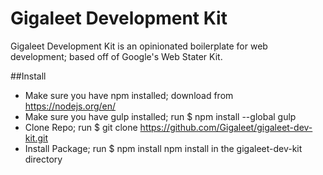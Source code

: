 # Gigaleet Development Kit
Gigaleet Development Kit is an opinionated boilerplate for web development; based off of Google's Web Stater Kit.


##Install
- Make sure you have npm installed; download from https://nodejs.org/en/
- Make sure you have gulp installed; run $ npm install --global gulp
- Clone Repo; run $ git clone https://github.com/Gigaleet/gigaleet-dev-kit.git
- Install Package; run $ npm install npm install in the gigaleet-dev-kit directory